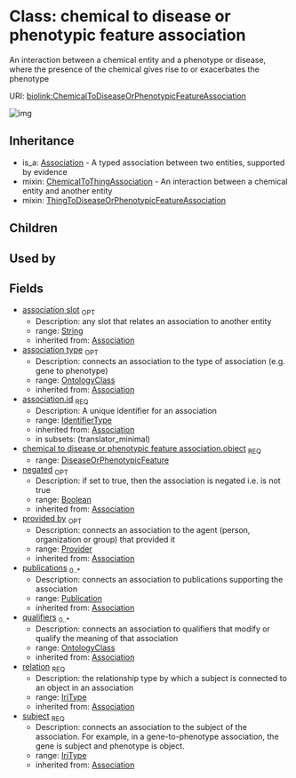 # Class: chemical to disease or phenotypic feature association


An interaction between a chemical entity and a phenotype or disease, where the presence of the chemical gives rise to or exacerbates the phenotype

URI: [biolink:ChemicalToDiseaseOrPhenotypicFeatureAssociation](https://w3id.org/biolink/vocab/ChemicalToDiseaseOrPhenotypicFeatureAssociation)

![img](http://yuml.me/diagram/nofunky;dir:TB/class/\[ClinicalModifier]<clinical%20modifier%20qualifier(i)%200..1-%20\[ChemicalToDiseaseOrPhenotypicFeatureAssociation|id(i):identifier_type;subject(i):iri_type;relation(i):iri_type;negated(i):boolean%20%3F;association_slot(i):string%20%3F;edge_label(i):label_type%20%3F],%20\[EvidenceType]<has%20evidence(i)%200..1-%20\[ChemicalToDiseaseOrPhenotypicFeatureAssociation],%20\[ConfidenceLevel]<has%20confidence%20level(i)%200..1-%20\[ChemicalToDiseaseOrPhenotypicFeatureAssociation],%20\[Provider]<provided%20by(i)%200..1-%20\[ChemicalToDiseaseOrPhenotypicFeatureAssociation],%20\[Publication]<publications(i)%200..*-%20\[ChemicalToDiseaseOrPhenotypicFeatureAssociation],%20\[OntologyClass]<qualifiers(i)%200..*-%20\[ChemicalToDiseaseOrPhenotypicFeatureAssociation],%20\[OntologyClass]<association%20type(i)%200..1-%20\[ChemicalToDiseaseOrPhenotypicFeatureAssociation],%20\[DiseaseOrPhenotypicFeature]<object%201..1-%20\[ChemicalToDiseaseOrPhenotypicFeatureAssociation],%20\[ChemicalToDiseaseOrPhenotypicFeatureAssociation]uses%20-.->\[ChemicalToThingAssociation],%20\[ChemicalToDiseaseOrPhenotypicFeatureAssociation]uses%20-.->\[ThingToDiseaseOrPhenotypicFeatureAssociation],%20\[Association]^-\[ChemicalToDiseaseOrPhenotypicFeatureAssociation])
## Inheritance

 *  is_a: [Association](Association.md) - A typed association between two entities, supported by evidence
 *  mixin: [ChemicalToThingAssociation](ChemicalToThingAssociation.md) - An interaction between a chemical entity and another entity
 *  mixin: [ThingToDiseaseOrPhenotypicFeatureAssociation](ThingToDiseaseOrPhenotypicFeatureAssociation.md)
## Children

## Used by

## Fields

 * [association slot](association_slot.md)  <sub>OPT</sub>
    * Description: any slot that relates an association to another entity
    * range: [String](String.md)
    * inherited from: [Association](Association.md)
 * [association type](association_type.md)  <sub>OPT</sub>
    * Description: connects an association to the type of association (e.g. gene to phenotype)
    * range: [OntologyClass](OntologyClass.md)
    * inherited from: [Association](Association.md)
 * [association.id](association_id.md)  <sub>REQ</sub>
    * Description: A unique identifier for an association
    * range: [IdentifierType](IdentifierType.md)
    * inherited from: [Association](Association.md)
    * in subsets: (translator_minimal)
 * [chemical to disease or phenotypic feature association.object](chemical_to_disease_or_phenotypic_feature_association_object.md)  <sub>REQ</sub>
    * range: [DiseaseOrPhenotypicFeature](DiseaseOrPhenotypicFeature.md)
 * [negated](negated.md)  <sub>OPT</sub>
    * Description: if set to true, then the association is negated i.e. is not true
    * range: [Boolean](Boolean.md)
    * inherited from: [Association](Association.md)
 * [provided by](provided_by.md)  <sub>OPT</sub>
    * Description: connects an association to the agent (person, organization or group) that provided it
    * range: [Provider](Provider.md)
    * inherited from: [Association](Association.md)
 * [publications](publications.md)  <sub>0..*</sub>
    * Description: connects an association to publications supporting the association
    * range: [Publication](Publication.md)
    * inherited from: [Association](Association.md)
 * [qualifiers](qualifiers.md)  <sub>0..*</sub>
    * Description: connects an association to qualifiers that modify or qualify the meaning of that association
    * range: [OntologyClass](OntologyClass.md)
    * inherited from: [Association](Association.md)
 * [relation](relation.md)  <sub>REQ</sub>
    * Description: the relationship type by which a subject is connected to an object in an association
    * range: [IriType](IriType.md)
    * inherited from: [Association](Association.md)
 * [subject](subject.md)  <sub>REQ</sub>
    * Description: connects an association to the subject of the association. For example, in a gene-to-phenotype association, the gene is subject and phenotype is object.
    * range: [IriType](IriType.md)
    * inherited from: [Association](Association.md)
